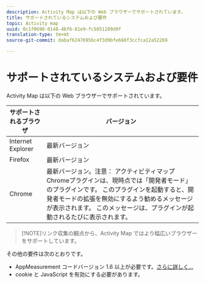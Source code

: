 ```yaml
---
description: Activity Map は以下の Web ブラウザーでサポートされています。
title: サポートされているシステムおよび要件
topic: Activity map
uuid: 0c1f0698-0148-46f6-81e9-fc5051289d9f
translation-type: tm+mt
source-git-commit: dabaf6247695bc4f3d9bfe668f3ccfca12a52269

---
```



# サポートされているシステムおよび要件

Activity Map は以下の Web ブラウザーでサポートされています。

| サポートされるブラウザ | バージョン |
|--- |--- |
| Internet Explorer | 最新バージョン |
| Firefox | 最新バージョン |
| Chrome | 最新バージョン。注意： アクティビティマップChromeプラグインは、現時点では「開発者モード」のプラグインです。 このプラグインを起動すると、開発者モードの拡張を無効にするよう勧めるメッセージが表示されます。 このメッセージは、プラグインが起動されるたびに表示されます。 |

>[!NOTE]リンク収集の観点から、Activity Map ではより幅広いブラウザーをサポートしています。

その他の要件は次のとおりです。

* AppMeasurement コードバージョン 1.6 以上が必要です。[さらに詳しく...](/help/analyze/activity-map/activitymap-getting-started/activitymap-getting-started-admins/activitymap-enable.md)
* cookie と JavaScript を有効にする必要があります。

